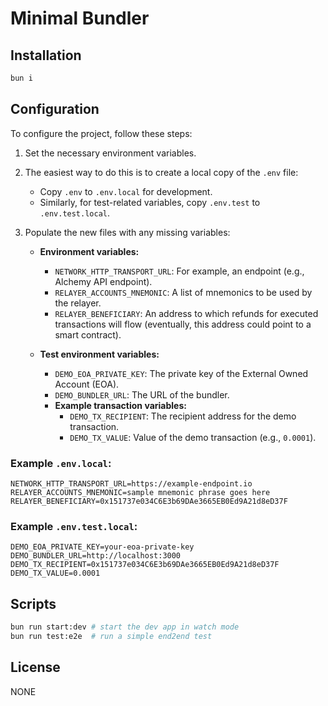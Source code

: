 # Minimal Bundler

## Installation

```bash
bun i
```

## Configuration

To configure the project, follow these steps:

1. Set the necessary environment variables.
2. The easiest way to do this is to create a local copy of the `.env` file:
    - Copy `.env` to `.env.local` for development.
    - Similarly, for test-related variables, copy `.env.test` to `.env.test.local`.

3. Populate the new files with any missing variables:
    - **Environment variables:**
        - `NETWORK_HTTP_TRANSPORT_URL`: For example, an endpoint (e.g., Alchemy API endpoint).
        - `RELAYER_ACCOUNTS_MNEMONIC`: A list of mnemonics to be used by the relayer.
        - `RELAYER_BENEFICIARY`: An address to which refunds for executed transactions will flow (eventually, this
          address could point to a smart contract).

    - **Test environment variables:**
        - `DEMO_EOA_PRIVATE_KEY`: The private key of the External Owned Account (EOA).
        - `DEMO_BUNDLER_URL`: The URL of the bundler.
        - **Example transaction variables:**
            - `DEMO_TX_RECIPIENT`: The recipient address for the demo transaction.
            - `DEMO_TX_VALUE`: Value of the demo transaction (e.g., `0.0001`).

### Example `.env.local`:

```dotenv
NETWORK_HTTP_TRANSPORT_URL=https://example-endpoint.io
RELAYER_ACCOUNTS_MNEMONIC=sample mnemonic phrase goes here
RELAYER_BENEFICIARY=0x151737e034C6E3b69DAe3665EB0Ed9A21d8eD37F
```

### Example `.env.test.local`:

```dotenv
DEMO_EOA_PRIVATE_KEY=your-eoa-private-key
DEMO_BUNDLER_URL=http://localhost:3000
DEMO_TX_RECIPIENT=0x151737e034C6E3b69DAe3665EB0Ed9A21d8eD37F
DEMO_TX_VALUE=0.0001
```

## Scripts

```bash
bun run start:dev # start the dev app in watch mode
bun run test:e2e  # run a simple end2end test
```

## License

NONE
